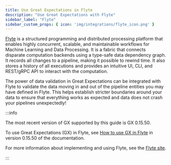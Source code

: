 ```yaml
---
title: Use Great Expectations in Flyte
description: "Use Great Expectations with Flyte"
sidebar_label: "Flyte"
sidebar_custom_props: { icon: 'img/integrations/flyte_icon.png' }
---
```

[Flyte](https://flyte.org/) is a structured programming and distributed processing platform that enables highly concurrent, scalable, and maintainable workflows for Machine Learning and Data Processing. It is a fabric that connects disparate computation backends using a type-safe data dependency graph. It records all changes to a pipeline, making it possible to rewind time. It also stores a history of all executions and provides an intuitive UI, CLI, and REST/gRPC API to interact with the computation.

The power of data validation in Great Expectations can be integrated with Flyte to validate the data moving in and out of the pipeline entities you may have defined in Flyte. This helps establish stricter boundaries around your data to ensure that everything works as expected and data does not crash your pipelines unexpectedly!

:::info 

The most recent version of GX supported by this guide is GX 0.15.50.

To use Great Expectations (GX) in Flyte, see [How to use GX in Flyte](/docs/0.15.50/deployment_patterns/how_to_use_great_expectations_in_flyte) in version 0.15.50 of the documentation.

For more information about implementing and using Flyte, see the [Flyte site](https://flyte.org/).

:::